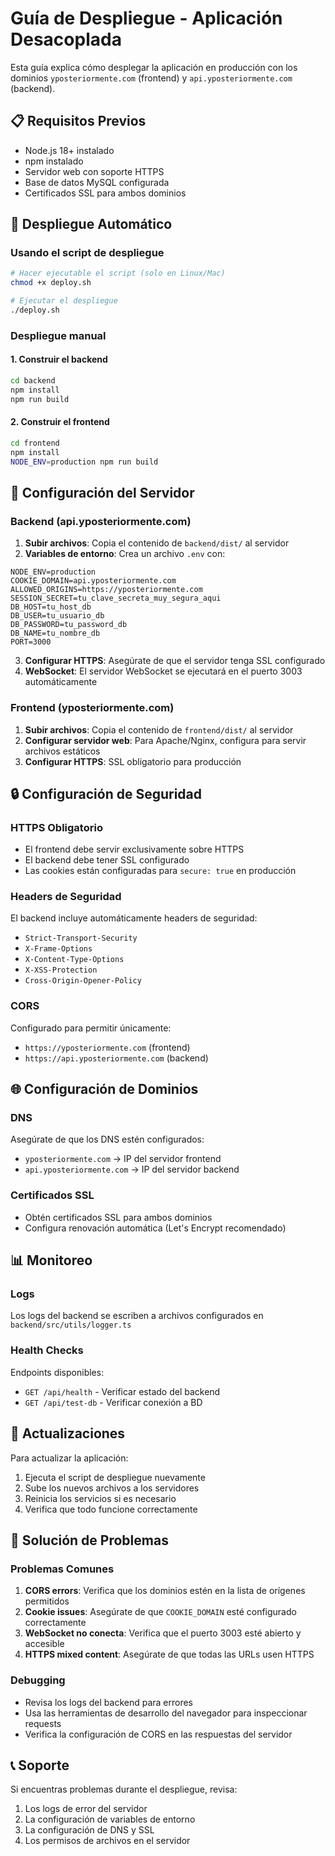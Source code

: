 # Guía de Despliegue - Aplicación Desacoplada

Esta guía explica cómo desplegar la aplicación en producción con los dominios `yposteriormente.com` (frontend) y `api.yposteriormente.com` (backend).

## 📋 Requisitos Previos

- Node.js 18+ instalado
- npm instalado
- Servidor web con soporte HTTPS
- Base de datos MySQL configurada
- Certificados SSL para ambos dominios

## 🚀 Despliegue Automático

### Usando el script de despliegue

```bash
# Hacer ejecutable el script (solo en Linux/Mac)
chmod +x deploy.sh

# Ejecutar el despliegue
./deploy.sh
```

### Despliegue manual

#### 1. Construir el backend

```bash
cd backend
npm install
npm run build
```

#### 2. Construir el frontend

```bash
cd frontend
npm install
NODE_ENV=production npm run build
```

## 🔧 Configuración del Servidor

### Backend (api.yposteriormente.com)

1. **Subir archivos**: Copia el contenido de `backend/dist/` al servidor
2. **Variables de entorno**: Crea un archivo `.env` con:

```env
NODE_ENV=production
COOKIE_DOMAIN=api.yposteriormente.com
ALLOWED_ORIGINS=https://yposteriormente.com
SESSION_SECRET=tu_clave_secreta_muy_segura_aqui
DB_HOST=tu_host_db
DB_USER=tu_usuario_db
DB_PASSWORD=tu_password_db
DB_NAME=tu_nombre_db
PORT=3000
```

3. **Configurar HTTPS**: Asegúrate de que el servidor tenga SSL configurado
4. **WebSocket**: El servidor WebSocket se ejecutará en el puerto 3003 automáticamente

### Frontend (yposteriormente.com)

1. **Subir archivos**: Copia el contenido de `frontend/dist/` al servidor
2. **Configurar servidor web**: Para Apache/Nginx, configura para servir archivos estáticos
3. **Configurar HTTPS**: SSL obligatorio para producción

## 🔒 Configuración de Seguridad

### HTTPS Obligatorio

- El frontend debe servir exclusivamente sobre HTTPS
- El backend debe tener SSL configurado
- Las cookies están configuradas para `secure: true` en producción

### Headers de Seguridad

El backend incluye automáticamente headers de seguridad:
- `Strict-Transport-Security`
- `X-Frame-Options`
- `X-Content-Type-Options`
- `X-XSS-Protection`
- `Cross-Origin-Opener-Policy`

### CORS

Configurado para permitir únicamente:
- `https://yposteriormente.com` (frontend)
- `https://api.yposteriormente.com` (backend)

## 🌐 Configuración de Dominios

### DNS

Asegúrate de que los DNS estén configurados:
- `yposteriormente.com` → IP del servidor frontend
- `api.yposteriormente.com` → IP del servidor backend

### Certificados SSL

- Obtén certificados SSL para ambos dominios
- Configura renovación automática (Let's Encrypt recomendado)

## 📊 Monitoreo

### Logs

Los logs del backend se escriben a archivos configurados en `backend/src/utils/logger.ts`

### Health Checks

Endpoints disponibles:
- `GET /api/health` - Verificar estado del backend
- `GET /api/test-db` - Verificar conexión a BD

## 🔄 Actualizaciones

Para actualizar la aplicación:

1. Ejecuta el script de despliegue nuevamente
2. Sube los nuevos archivos a los servidores
3. Reinicia los servicios si es necesario
4. Verifica que todo funcione correctamente

## 🐛 Solución de Problemas

### Problemas Comunes

1. **CORS errors**: Verifica que los dominios estén en la lista de orígenes permitidos
2. **Cookie issues**: Asegúrate de que `COOKIE_DOMAIN` esté configurado correctamente
3. **WebSocket no conecta**: Verifica que el puerto 3003 esté abierto y accesible
4. **HTTPS mixed content**: Asegúrate de que todas las URLs usen HTTPS

### Debugging

- Revisa los logs del backend para errores
- Usa las herramientas de desarrollo del navegador para inspeccionar requests
- Verifica la configuración de CORS en las respuestas del servidor

## 📞 Soporte

Si encuentras problemas durante el despliegue, revisa:
1. Los logs de error del servidor
2. La configuración de variables de entorno
3. La configuración de DNS y SSL
4. Los permisos de archivos en el servidor